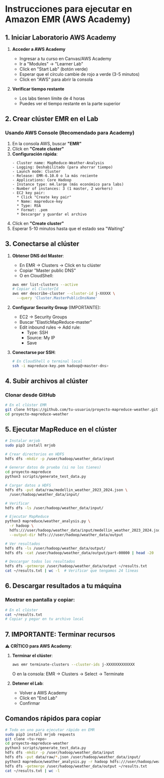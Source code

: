 # Instrucciones para ejecutar en Amazon EMR (AWS Academy)

## 1. Iniciar Laboratorio AWS Academy

1. **Acceder a AWS Academy**
   - Ingresar a tu curso en Canvas/AWS Academy
   - Ir a "Modules" → "Learner Lab"
   - Click en "Start Lab" (botón verde)
   - Esperar que el círculo cambie de rojo a verde (3-5 minutos)
   - Click en "AWS" para abrir la consola

2. **Verificar tiempo restante**
   - Los labs tienen límite de 4 horas
   - Puedes ver el tiempo restante en la parte superior

## 2. Crear clúster EMR en el Lab

### Usando AWS Console (Recomendado para Academy)

1. En la consola AWS, buscar **"EMR"**
2. Click en **"Create cluster"**
3. **Configuración rápida**:
   ```
   - Cluster name: MapReduce-Weather-Analysis
   - Logging: Deshabilitado (para ahorrar tiempo)
   - Launch mode: Cluster
   - Release: EMR-6.10.0 o la más reciente
   - Applications: Core Hadoop
   - Instance type: m4.large (más económico para labs)
   - Number of instances: 3 (1 master, 2 workers)
   - EC2 key pair: 
     * Click "Create key pair"
     * Name: mapreduce-key
     * Type: RSA
     * Format: .pem
     * Descargar y guardar el archivo
   ```
4. Click en **"Create cluster"**
5. Esperar 5-10 minutos hasta que el estado sea "Waiting"

## 3. Conectarse al clúster

1. **Obtener DNS del Master**:
   - En EMR → Clusters → Click en tu clúster
   - Copiar "Master public DNS"
   - O en CloudShell:
   ```bash
   aws emr list-clusters --active
   # Copiar el ClusterId
   aws emr describe-cluster --cluster-id j-XXXXX \
     --query 'Cluster.MasterPublicDnsName'
   ```

2. **Configurar Security Group** (IMPORTANTE):
   - EC2 → Security Groups
   - Buscar "ElasticMapReduce-master"
   - Edit inbound rules → Add rule:
     * Type: SSH
     * Source: My IP
     * Save

3. **Conectarse por SSH**:
   ```bash
   # En CloudShell o terminal local
   ssh -i mapreduce-key.pem hadoop@<master-dns>
   ```

## 4. Subir archivos al clúster

### Clonar desde GitHub
```bash
# En el clúster EMR
git clone https://github.com/tu-usuario/proyecto-mapreduce-weather.git
cd proyecto-mapreduce-weather
```

## 5. Ejecutar MapReduce en el clúster

```bash
# Instalar mrjob
sudo pip3 install mrjob

# Crear directorios en HDFS
hdfs dfs -mkdir -p /user/hadoop/weather_data/input

# Generar datos de prueba (si no los tienes)
cd proyecto-mapreduce
python3 scripts/generate_test_data.py

# Cargar datos a HDFS
hdfs dfs -put data/raw/medellin_weather_2023_2024.json \
  /user/hadoop/weather_data/input/

# Verificar
hdfs dfs -ls /user/hadoop/weather_data/input/

# Ejecutar MapReduce
python3 mapreduce/weather_analysis.py \
  -r hadoop \
  hdfs:///user/hadoop/weather_data/input/medellin_weather_2023_2024.json \
  --output-dir hdfs:///user/hadoop/weather_data/output

# Ver resultados
hdfs dfs -ls /user/hadoop/weather_data/output/
hdfs dfs -cat /user/hadoop/weather_data/output/part-00000 | head -20

# Descargar todos los resultados
hdfs dfs -getmerge /user/hadoop/weather_data/output ~/results.txt
cat ~/results.txt | wc -l  # Verificar que tengamos 24 líneas
```

## 6. Descargar resultados a tu máquina

### Mostrar en pantalla y copiar:
```bash
# En el clúster
cat ~/results.txt
# Copiar y pegar en tu archivo local
```

## 7. IMPORTANTE: Terminar recursos

⚠️ **CRÍTICO para AWS Academy**:
1. **Terminar el clúster**:
   ```bash
   aws emr terminate-clusters --cluster-ids j-XXXXXXXXXXXXX
   ```
   O en la consola: EMR → Clusters → Select → Terminate

2. **Detener el Lab**:
   - Volver a AWS Academy
   - Click en "End Lab"
   - Confirmar

## Comandos rápidos para copiar

```bash
# Todo en uno para ejecutar rápido en EMR
sudo pip3 install mrjob requests
git clone <tu-repo>
cd proyecto-mapreduce-weather
python3 scripts/generate_test_data.py
hdfs dfs -mkdir -p /user/hadoop/weather_data/input
hdfs dfs -put data/raw/*.json /user/hadoop/weather_data/input/
python3 mapreduce/weather_analysis.py -r hadoop hdfs:///user/hadoop/weather_data/input/*.json --output-dir hdfs:///user/hadoop/weather_data/output
hdfs dfs -getmerge /user/hadoop/weather_data/output ~/results.txt
cat ~/results.txt | wc -l
```
